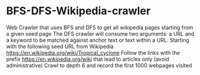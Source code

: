 # BFS-DFS-Wikipedia-crawler
Web Crawler that uses BFS and DFS to get all wikipedia pages starting from a given seed page
The DFS crawler will consume two arguments: a URL and a keyword to be matched against anchor text or text within a URL.
Starting with the following seed URL from Wikipedia https://en.wikipedia.org/wiki/Tropical_cyclone
Follow the links with the prefix https://en.wikipedia.org/wiki that lead to articles only (avoid administrative)
Crawl to depth 6 and record the first 1000 webpages visited 